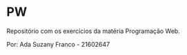 # PW


Repositório com os exercícios da matéria Programação Web.


Por: Ada Suzany Franco - 21602647
